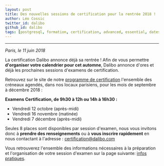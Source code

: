 ```yaml
---
layout: post
title: Des nouvelles sessions de certification pour la rentrée 2018 !
author: Léo Cossic
twitter_id: dalibo
github_id: dalibo
tags: [postgresql, formation, certification, advanced, essential, dates, dalibo, DBA]
---
```


---

*Paris, le 11 juin 2018*


La certification Dalibo annonce déjà sa rentrée ! Afin de vous permettre **d'organiser votre calendrier pour cet automne**, Dalibo annonce d'ores et déjà les prochaines sessions d'examens de certification.

<!--MORE-->

Retrouvez sur le site de notre [programme de certification](https://certification.dalibo.com/infos/essential/) l'ensemble des créneaux agendés, dans nos locaux parisiens, pour les mois de septembre à décembre 2018 :

**Examens Certification, de 9h30 à 12h ou 14h à 16h30 :**

   * Vendredi 12 octobre (après-midi)
   * Vendredi 16 novembre (matinée)
   * Vendredi 7 décembre (après-midi)

Seules 8 places sont disponibles par session d'examen, nous vous invitons donc à **prendre des renseignements** ou à **vous inscrire rapidement** en nous contactant à l'adresse :  [certification@dalibo.com](mailto:certification@dalibo.com)

Vous retrouverez l'ensemble des informations nécessaires à la préparation et l'organisation de votre session d'examen sur la page suivante: [infos pratiques](https://certification.dalibo.com/infos/).
